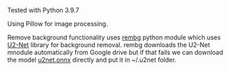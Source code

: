 Tested with Python 3.9.7

Using Pillow for image processing. 

Remove background functionality uses [rembg](https://github.com/danielgatis/rembg) python module which uses [U2-Net](https://github.com/xuebinqin/U-2-Net) library for background removal. rembg downloads the U2-Net mnodule automatically from Google drive but if that fails we can download the model [u2net.onnx](https://github.com/danielgatis/rembg#models) directly and put it in ~/.u2net folder.
